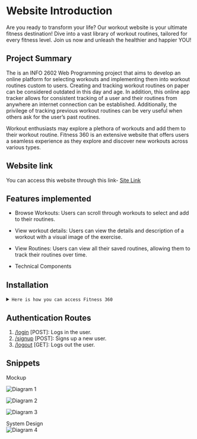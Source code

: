 # Website Introduction

Are you ready to transform your life? Our workout website is your ultimate fitness destination!
Dive into a vast library of workout routines, tailored for every fitness level.
Join us now and unleash the healthier and happier YOU!

## Project Summary

The is an INFO 2602 Web Programming project that aims to develop an online platform for selecting workouts and implementing them into workout routines custom to users. Creating and tracking workout routines on paper can be considered outdated in this day and age. In addition, this online app tracker allows for consistent tracking of a user and their routines from anywhere an internet connection can be established. Additionally, the privilege of tracking previous workout routines can be very useful when others ask for the user’s past routines. 

Workout enthusiasts may explore a plethora of workouts and add them to their workout routine. Fitness 360 is an extensive website that offers users a seamless experience as they explore and discover new workouts across various types.

## Website link

You can access this website through this link- [Site Link](https://eliteemployees.onrender.com/)

## Features implemented

- Browse Workouts: Users can scroll through workouts to select and add to their routines.

- View workout details: Users can view the details and description of a workout with a visual image of the exercise.

- View Routines: Users can view all their saved routines, allowing them to track their routines over time.

- Technical Components


## Installation 

<details>
<summary>
  <code>Here is how you can access Fitness 360</code>
</summary>

- [Site Link](https://eliteemployees.onrender.com/)

- [Repository Link](https://github.com/jonsnation/INFO2602WORKOUTPROJECT/tree/main)

<code>Install Flask and dependencies: </code>

Run the following command to install the required dependencies:

```sh
pip install -r requirements.txt
```

Initialize the app:

```sh
flask init
```

Run the app:

```sh
flask run
```

</details>


## Authentication Routes

1. <u>/login</u> [POST]: Logs in the user.
2. <u>/signup</u> [POST]: Signs up a new user.
3. <u>/logout</u> [GET]: Logs out the user.

## Snippets 

Mockup<br/>

![Diagram 1](images/Wireframes-2.png)

![Diagram 2](images/Wireframes-5.png)

![Diagram 3](images/Wireframes-6.png)

System Design<br/>
![Diagram 4](images/SystemDesign.png)
